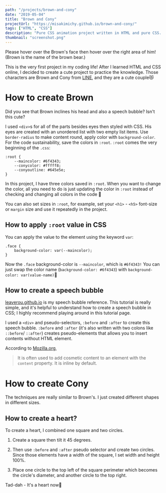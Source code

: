 ```yaml
---
path: "/projects/brown-and-cony"
date: "2019-05-04"
title: "Brown and Cony"
projectUrl: "https://misakimichy.github.io/brown-and-cony/"
tags: ["HTML", "CSS"]
description: "Pure CSS animation project written in HTML and pure CSS. When you hover over Brown, the brown bear, and Cony, the cute rabbit, some animation will start."
thumbnail: "screenshot.png"
---
```

Please hover over the Brown's face then hover over the right area of him! (Brown is the name of the brown bear.)


This is the very first project in my coding life! After I learned HTML and CSS online, I decided to create a cute project to practice the knowledge.
Those characters are Brown and Cony from [LINE](https://line.me/en/), and they are a cute couple😻

# How to create Brown
Did you see that Brown inclines his head and also a speech bubble? Isn't this cute?

I used `<div>`s for all of the parts besides eyes then styled with CSS. His eyes are created with an unordered list with two empty list items. Use `border-radius` to make content round, apply color with `background-color`. For the code sustainability, save the colors in `:root`. `:root` comes the very beginning of the `.css`:

```
:root {
    --maincolor: #6f4343;
    --conycolor: #fffff8;
    --conyoutline: #645e5e;
}
```

In this project, I have three colors saved in `:root`. When you want to change the color, all you need to do is just updating the color in `:root` instead of checking and changing all colors in the code 🙌

You can also set sizes in `:root`, for example, set your `<h1>` - `<h5>` font-size or `margin` size and use it repeatedly in the project.


## How to apply `:root` value in CSS
You can apply the value to the element using the keyword `var`:
```
.face {
    background-color: var(--maincolor);
}
```
Now the `.face` background-color is `--maincolor`, which is `#6f4343!` You can just swap the color name (`background-color: #6f4343`) with `background-color: var(value-name)`🥳


## How to create a speech bubble
[leaverou.github.io](https://leaverou.github.io/bubbly/) is my speech bubble reference. This tutorial is really simple, and it's helpful to understand how to create a speech bubble in CSS; I highly recommend playing around in this tutorial page.

I used a `<div>` and pseudo-selectors, `:before` and `:after` to create this speech bubble. `:before` and `:after` (it's also written with two colons like `::before`/ `::after`) creates pseudo-elements that allows you to insert contents without HTML element. 

According to [Mozilla.org]("https://developer.mozilla.org/"), 
> It is often used to add cosmetic content to an element with the `content` property. It is inline by default.


# How to create Cony
The techniques are really similar to Brown's. I just created different shapes in different sizes.

## How to create a heart?
To create a heart, I combined one square and two circles.

1. Create a square then tilt it 45 degrees.

2. Then use `:before` and `:after` pseudo selector and create two circles. Since those elements have a width of the square, I set width and height 100%.

3. Place one circle to the top left of the square perimeter which becomes the circle's diameter, and another circle to the top right.

Tad-dah - It's a heart now🧡